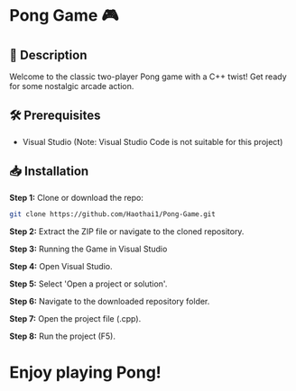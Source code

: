 # Pong Game 🎮

## 📝 Description
Welcome to the classic two-player Pong game with a C++ twist! Get ready for some nostalgic arcade action.

## 🛠 Prerequisites
- Visual Studio (Note: Visual Studio Code is not suitable for this project)

## 📥 Installation

**Step 1:** Clone or download the repo:
```bash
git clone https://github.com/Haothai1/Pong-Game.git
```
**Step 2:** Extract the ZIP file or navigate to the cloned repository.

**Step 3:** Running the Game in Visual Studio

**Step 4:** Open Visual Studio.

**Step 5:** Select 'Open a project or solution'.

**Step 6:** Navigate to the downloaded repository folder.

**Step 7:** Open the project file (.cpp).

**Step 8:** Run the project (F5).


# Enjoy playing Pong!
